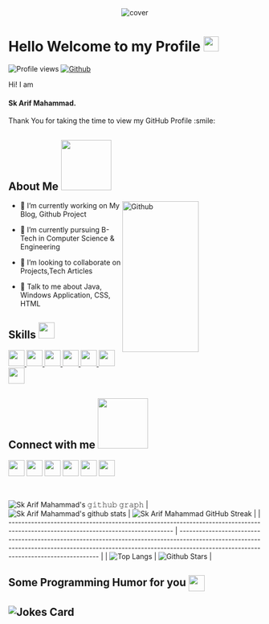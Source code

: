 <!-- ### Hi there 👋 -->

<!--
**skarifmahammad/skarifmahammad** is a ✨ _special_ ✨ repository because its `README.md` (this file) appears on your GitHub profile.

Here are some ideas to get you started:

- 🔭 I’m currently working on ...
- 🌱 I’m currently learning ...
- 👯 I’m looking to collaborate on ...
- 🤔 I’m looking for help with ...
- 💬 Ask me about ...
- 📫 How to reach me: ...
- 😄 Pronouns: ...
- ⚡ Fun fact: ...
-->
<div align="center">
<img width="" height = "" src="https://miro.medium.com/max/1444/1*Z5-lWkyzcRB5ahgm9qyxvg.png" alt="cover" />
</div>

<h1> Hello Welcome to my Profile <img src = "https://raw.githubusercontent.com/MartinHeinz/MartinHeinz/master/wave.gif" width = 30px> </h1>
<p align='center'>
</p>

![Profile views](https://visitor-badge.glitch.me/badge?page_id=skarifmahammad.skarifmahammad)
[![Github](https://img.shields.io/github/followers/skarifmahammad?label=Follow&style=social)](https://github.com/skarifmahammad)

<div size='20px'> Hi! I am <h4>Sk Arif Mahammad.</h4> Thank You for taking the time to view my GitHub Profile :smile:
</div>

<h2> About Me <img src = "https://media0.giphy.com/media/KDDpcKigbfFpnejZs6/giphy.gif?cid=ecf05e47oy6f4zjs8g1qoiystc56cu7r9tb8a1fe76e05oty&rid=giphy.gif" width = 100px></h2>

<img width="55%" height="300" align="right" alt="Github" src="https://github.com/abhisheknaiidu/abhisheknaiidu/blob/master/code.gif?raw=true" />

- 🔭 I’m currently working on My Blog, Github Project

- 🌱 I’m currently pursuing B-Tech in Computer Science & Engineering

- 👯 I’m looking to collaborate on Projects,Tech Articles

- 💬 Talk to me about Java, Windows Application, CSS, HTML

<h2> Skills <img src = "https://media2.giphy.com/media/QssGEmpkyEOhBCb7e1/giphy.gif?cid=ecf05e47a0n3gi1bfqntqmob8g9aid1oyj2wr3ds3mg700bl&rid=giphy.gif" width = 32px> </h2>
<a href= https://github.com/skarifmahammad?tab=repositories&q=&type=&language=java&sort= > <img width ='32px' src ='https://raw.githubusercontent.com/rahulbanerjee26/githubAboutMeGenerator/main/icons/java.svg'> </a>
<a href= https://github.com/skarifmahammad?tab=repositories&q=&type=&language=cpp&sort= > <img width ='32px' src ='https://raw.githubusercontent.com/rahulbanerjee26/githubAboutMeGenerator/main/icons/cpp.svg'> </a>
<a href= https://github.com/skarifmahammad?tab=repositories&q=&type=&language=csharp&sort= > <img width ='32px' src ='https://raw.githubusercontent.com/rahulbanerjee26/githubAboutMeGenerator/main/icons/csharp.svg'> </a>
<a href= https://github.com/skarifmahammad?tab=repositories&q=&type=&language=javascript&sort= > <img width ='32px' src ="https://raw.githubusercontent.com/rahulbanerjee26/githubAboutMeGenerator/main/icons/javascript.svg"/> </a>
<a href= https://github.com/skarifmahammad?tab=repositories&q=&type=&language=c&sort= > <img width ='32px' src ='https://raw.githubusercontent.com/rahulbanerjee26/githubAboutMeGenerator/main/icons/c.svg'/> </a>
<a href= https://github.com/skarifmahammad?tab=repositories&q=&type=&language=css&sort= > <img width ='32px' src ='https://raw.githubusercontent.com/rahulbanerjee26/githubAboutMeGenerator/main/icons/css.svg'> </a>
<a href= https://github.com/skarifmahammad?tab=repositories&q=&type=&language=html&sort= > <img width ='32px' src ='https://raw.githubusercontent.com/rahulbanerjee26/githubAboutMeGenerator/main/icons/html.svg'> </a>

<h2> Connect with me <img src='https://raw.githubusercontent.com/ShahriarShafin/ShahriarShafin/main/Assets/handshake.gif' width="100px"> </h2>
<a href = 'https://www.linkedin.com/in/sk-arif-mahammad-2440b91ba/'> <img width = '32px' align= 'center' src="https://raw.githubusercontent.com/rahulbanerjee26/githubAboutMeGenerator/main/icons/linked-in-alt.svg"/></a>
<a href = 'https://twitter.com/skarifmd?t=tR0T0kMZQVbkL55JgpTB8g&s=08'> <img width = '32px' align= 'center' src="https://raw.githubusercontent.com/rahulbanerjee26/githubAboutMeGenerator/main/icons/twitter.svg"/></a>
<a href = 'mailto:arifmahammad2018@gmail.com'> <img width = '32px' align= 'center' src="https://cdn-icons-png.flaticon.com/512/281/281769.png"/></a>
<a href = 'https://www.facebook.com/arif.mahammad.14811/'> <img width = '32px' align= 'center' src="https://github.com/rahulbanerjee26/githubProfileReadmeGenerator/blob/main/icons/facebook.svg"/></a>
<a href = 'https://www.instagram.com/arifmahammadd/'> <img width = '32px' align= 'center' src="https://raw.githubusercontent.com/rahulbanerjee26/githubAboutMeGenerator/main/icons/instagram.svg"/></a>
<a href = 'https://github.com/skarifmahammad'> <img width = '32px' align= 'center' src="https://raw.githubusercontent.com/rahulbanerjee26/githubAboutMeGenerator/main/icons/github.svg"/></a>

<br>
<br>
  <br>

 ![Sk Arif Mahammad's 𝚐𝚒𝚝𝚑𝚞𝚋 𝚐𝚛𝚊𝚙𝚑](https://activity-graph.herokuapp.com/graph?username=skarifmahammad&theme=redical&hide_border=true&area=true)
| ![Sk Arif Mahammad's github stats](https://github-readme-stats.vercel.app/api?username=skarifmahammad&show_icons=true&theme=radical)             | ![Sk Arif Mahammad GitHub Streak](https://github-readme-streak-stats.herokuapp.com/?user=skarifmahammad&theme=radical)                                                                                                           |
| --------------------------------------------------------------------------------------------------------------------------------- | ----------------------------------------------------------------------------------------------------------------------------------------------------------------------------------------------------------------- |
| ![Top Langs](https://github-readme-stats.vercel.app/api/top-langs/?username=skarifmahammad&langs_count=8&theme=radical&layout=compact) | ![Github Stars](https://github-readme-stats.vercel.app/api?username=skarifmahammad&show_icons=true&locale=en&count_private=true&hide_rank=true&custom_title=My%20GitHub%20Stats&disable_animations=true&theme=radical) |

<h2> Some Programming Humor for you <img align ='center' src='https://media2.giphy.com/media/UQDSBzfyiBKvgFcSTw/giphy.gif?cid=ecf05e47p3cd513axbek3f56ti3jzizq8hincw20jauyyfyw&rid=giphy.gif' width = '32px'></h2>

![Jokes Card](https://readme-jokes.vercel.app/api?theme=radical)
-------
